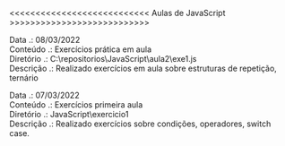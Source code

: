 <<<<<<<<<<<<<<<<<<<<<<<<<<< Aulas de JavaScript >>>>>>>>>>>>>>>>>>>>>>>>>>>

Data      .: 08/03/2022 <br/>
Conteúdo  .: Exercícios prática em aula<br/>
Diretório .: C:\repositorios\JavaScript\aula2\exe1.js <br/>
Descrição .: Realizado exercícios em aula sobre estruturas de repetição, ternário<br/>

Data      .: 07/03/2022 <br/>
Conteúdo  .: Exercícios primeira aula <br/>
Diretório .: JavaScript\exercicio1 <br/>
Descrição .: Realizado exercícios sobre condições, operadores, switch case.<br/>